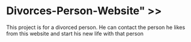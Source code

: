 # Divorces-Person-Website" >> 

This project is for a divorced person.  He can contact the person he likes from this website and start his new life with that person



